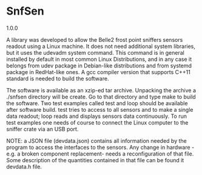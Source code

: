 # SnfSen

1.0.0

A library was developed to allow the Belle2 frost point sniffers sensors readout using a Linux machine. It does not need additional system libraries, but it uses the udevadm system command. This command is in general installed by default in most common Linux Distributions, and in any case it belongs from udev package in Debian-like distributions and from systemd package in RedHat-like ones. A gcc compiler version that supports C++11 standard is needed to build the software.

The software is available as an xzip-ed tar archive. Unpacking the archive a ./snfsen directory will be create. Go to that directory and type make to build the software. Two test examples called test and loop should be available after software build. test  tries to access to all sensors and to make a single data readout; loop reads and displays sensors data continuously. To run test examples one needs of course to connect the Linux computer to the sniffer crate via an USB port.

NOTE: a JSON file (devdata.json) contains all information needed by the program to access the interfaces to the sensors. Any change in hardware -e.g. a broken component replacement- needs a reconfiguration of that file. Some description of the quantities contained in that file can be found it devdata.h file. 
